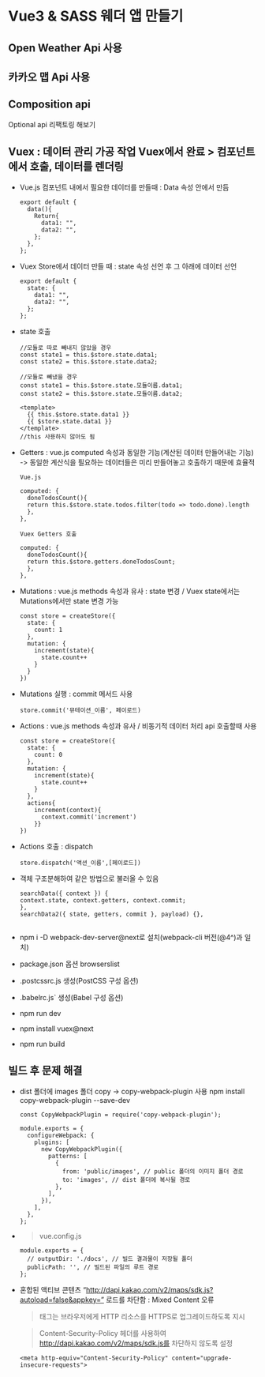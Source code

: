 # Vue3 & SASS 웨더 앱 만들기

## Open Weather Api 사용

## 카카오 맵 Api 사용

## Composition api

Optional api 리팩토링 해보기

## Vuex : 데이터 관리 가공 작업 Vuex에서 완료 > 컴포넌트에서 호출, 데이터를 렌더링

- Vue.js 컴포넌트 내에서 필요한 데이터를 만들때 : Data 속성 안에서 만듬

      export default {
        data(){
          Return{
            data1: "",
            data2: "",
          };
        },
      };

- Vuex Store에서 데이터 만들 때 : state 속성 선언 후 그 아래에 데이터 선언

      export default {
        state: {
          data1: "",
          data2: "",
        };
      };

- state 호출

      //모듈로 따로 빼내지 않았을 경우
      const state1 = this.$store.state.data1;
      const state2 = this.$store.state.data2;
      
      //모듈로 빼냈을 경우
      const state1 = this.$store.state.모듈이름.data1;
      const state2 = this.$store.state.모듈이름.data2;
      
      <template>
        {{ this.$store.state.data1 }}
        {{ $store.state.data1 }}  
      </template>
      //this 사용하지 않아도 됨

- Getters : vue.js computed 속성과 동일한 기능(계산된 데이터 만들어내는 기능) -> 동일한 계산식을 필요하는 데이터들은 미리 만들어놓고 호출하기 때문에 효율적

      Vue.js

      computed: {
        doneTodosCount(){
        return this.$store.state.todos.filter(todo => todo.done).length
        },
      },

      Vuex Getters 호출

      computed: {
        doneTodosCount(){
        return this.$store.getters.doneTodosCount;
        },
      },

- Mutations : vue.js methods 속성과 유사 : state 변경 / Vuex state에서는 Mutations에서만 state 변경 가능 

      const store = createStore({
        state: {
          count: 1
        },
        mutation: {
          increment(state){
            state.count++
          }
        }
      })
      
- Mutations 실행 : commit 메서드 사용

      store.commit('뮤테이션_이름', 페이로드)

- Actions : vue.js methods 속성과 유사 / 비동기적 데이터 처리 api 호출할때 사용

      const store = createStore({
        state: {
          count: 0
        },
        mutation: {
          increment(state){
            state.count++
          }
        },
        actions{
          increment(context){
            context.commit('increment')
          }}
      })

- Actions 호출 : dispatch
      
      store.dispatch('액션_이름',[페이로드])

- 객체 구조분해하여 같은 방법으로 불러올 수 있음
  
      searchData({ context }) {
      context.state, context.getters, context.commit;
      },
      searchData2({ state, getters, commit }, payload) {},

##

- npm i -D webpack-dev-server@next로 설치(webpack-cli 버전(@4^)과 일치)
  
- package.json 옵션 browserslist
  
- .postcssrc.js 생성(PostCSS 구성 옵션)
  
- .babelrc.js` 생성(Babel 구성 옵션)

- npm run dev

- npm install vuex@next
  
- npm run build

## 빌드 후 문제 해결

- dist 폴더에 images 폴더 copy -> copy-webpack-plugin 사용 npm install copy-webpack-plugin --save-dev

      const CopyWebpackPlugin = require('copy-webpack-plugin');
      
      module.exports = {
        configureWebpack: {
          plugins: [
            new CopyWebpackPlugin({
              patterns: [
                {
                  from: 'public/images', // public 폴더의 이미지 폴더 경로
                  to: 'images', // dist 폴더에 복사될 경로
                },
              ],
            }),
          ],
        },
      };

- > vue.config.js

      module.exports = {
        // outputDir: './docs', // 빌드 결과물이 저장될 폴더
        publicPath: '', // 빌드된 파일의 루트 경로
      };

- 혼합된 액티브 콘텐츠 “http://dapi.kakao.com/v2/maps/sdk.js?autoload=false&appkey=” 로드를 차단함 :  Mixed Content 오류

  > <meta> 태그는 브라우저에게 HTTP 리소스를 HTTPS로 업그레이드하도록 지시
  
  > Content-Security-Policy 헤더를 사용하여 http://dapi.kakao.com/v2/maps/sdk.js를 차단하지 않도록 설정

      <meta http-equiv="Content-Security-Policy" content="upgrade-insecure-requests">

  

